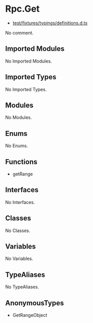# Rpc.Get

* [test/fixtures/typings/definitions.d.ts](/test/fixtures/typings/definitions.d.ts#L81)

No comment.

## Imported Modules

No Imported Modules.

## Imported Types

No Imported Types.

## Modules

No Modules.

## Enums

No Enums.

## Functions

* getRange

## Interfaces

No Interfaces.

## Classes

No Classes.

## Variables

No Variables.

## TypeAliases

No TypeAliases.

## AnonymousTypes

* GetRangeObject
